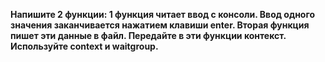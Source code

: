 **Напишите 2 функции: 1 функция читает ввод с консоли. Ввод одного значения заканчивается нажатием клавиши enter. Вторая функция пишет эти данные в файл. Передайте в эти функции контекст. Используйте context и waitgroup.**